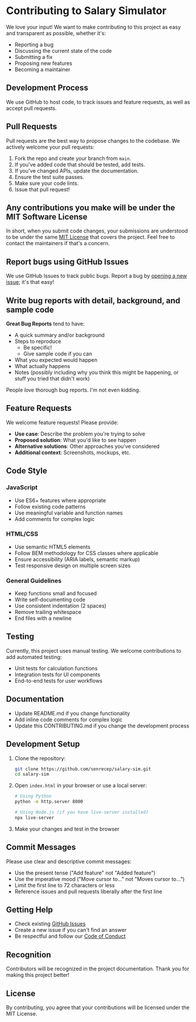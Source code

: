 # Contributing to Salary Simulator

We love your input! We want to make contributing to this project as easy and transparent as possible, whether it's:

- Reporting a bug
- Discussing the current state of the code
- Submitting a fix
- Proposing new features
- Becoming a maintainer

## Development Process

We use GitHub to host code, to track issues and feature requests, as well as accept pull requests.

## Pull Requests

Pull requests are the best way to propose changes to the codebase. We actively welcome your pull requests:

1. Fork the repo and create your branch from `main`.
2. If you've added code that should be tested, add tests.
3. If you've changed APIs, update the documentation.
4. Ensure the test suite passes.
5. Make sure your code lints.
6. Issue that pull request!

## Any contributions you make will be under the MIT Software License

In short, when you submit code changes, your submissions are understood to be under the same [MIT License](http://choosealicense.com/licenses/mit/) that covers the project. Feel free to contact the maintainers if that's a concern.

## Report bugs using GitHub Issues

We use GitHub Issues to track public bugs. Report a bug by [opening a new issue](https://github.com/senrecep/salary-sim/issues/new); it's that easy!

## Write bug reports with detail, background, and sample code

**Great Bug Reports** tend to have:

- A quick summary and/or background
- Steps to reproduce
  - Be specific!
  - Give sample code if you can
- What you expected would happen
- What actually happens
- Notes (possibly including why you think this might be happening, or stuff you tried that didn't work)

People *love* thorough bug reports. I'm not even kidding.

## Feature Requests

We welcome feature requests! Please provide:

- **Use case**: Describe the problem you're trying to solve
- **Proposed solution**: What you'd like to see happen
- **Alternative solutions**: Other approaches you've considered
- **Additional context**: Screenshots, mockups, etc.

## Code Style

### JavaScript
- Use ES6+ features where appropriate
- Follow existing code patterns
- Use meaningful variable and function names
- Add comments for complex logic

### HTML/CSS
- Use semantic HTML5 elements
- Follow BEM methodology for CSS classes where applicable
- Ensure accessibility (ARIA labels, semantic markup)
- Test responsive design on multiple screen sizes

### General Guidelines
- Keep functions small and focused
- Write self-documenting code
- Use consistent indentation (2 spaces)
- Remove trailing whitespace
- End files with a newline

## Testing

Currently, this project uses manual testing. We welcome contributions to add automated testing:

- Unit tests for calculation functions
- Integration tests for UI components
- End-to-end tests for user workflows

## Documentation

- Update README.md if you change functionality
- Add inline code comments for complex logic
- Update this CONTRIBUTING.md if you change the development process

## Development Setup

1. Clone the repository:
   ```bash
   git clone https://github.com/senrecep/salary-sim.git
   cd salary-sim
   ```

2. Open `index.html` in your browser or use a local server:
   ```bash
   # Using Python
   python -m http.server 8000
   
   # Using Node.js (if you have live-server installed)
   npx live-server
   ```

3. Make your changes and test in the browser

## Commit Messages

Please use clear and descriptive commit messages:

- Use the present tense ("Add feature" not "Added feature")
- Use the imperative mood ("Move cursor to..." not "Moves cursor to...")
- Limit the first line to 72 characters or less
- Reference issues and pull requests liberally after the first line

## Getting Help

- Check existing [GitHub Issues](https://github.com/senrecep/salary-sim/issues)
- Create a new issue if you can't find an answer
- Be respectful and follow our [Code of Conduct](CODE_OF_CONDUCT.md)

## Recognition

Contributors will be recognized in the project documentation. Thank you for making this project better!

## License

By contributing, you agree that your contributions will be licensed under the MIT License.
